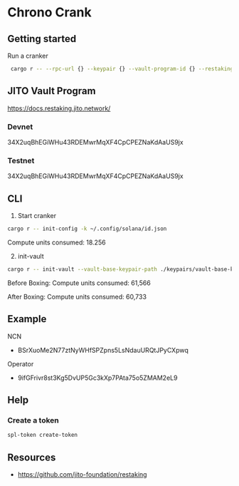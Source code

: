 # Chrono Crank

## Getting started

Run a cranker

```bash
 cargo r -- --rpc-url {} --keypair {} --vault-program-id {} --restaking-program-id {} --ncn {}
```

## JITO Vault Program
https://docs.restaking.jito.network/

### Devnet 

34X2uqBhEGiWHu43RDEMwrMqXF4CpCPEZNaKdAaUS9jx

### Testnet

34X2uqBhEGiWHu43RDEMwrMqXF4CpCPEZNaKdAaUS9jx

## CLI

1. Start cranker

```bash
cargo r -- init-config -k ~/.config/solana/id.json
```

Compute units consumed: 18.256

2. init-vault

```bash
cargo r -- init-vault --vault-base-keypair-path ./keypairs/vault-base-keypair.json -l ./keypairs/lrt-mint-keypair.json --vault-admin-keypair-path ~/.config/solana/id.json -t 5S1rAwUtzJYh3gygq74GPaYsMHG67rE6tEJCXSpu114W
```

Before Boxing:
Compute units consumed: 61,566

After Boxing:
Compute units consumed: 60,733

## Example

NCN
- BSrXuoMe2N77ztNyWHfSPZpns5LsNdauURQtJPyCXpwq

Operator
- 9ifGFrivr8st3Kg5DvUP5Gc3kXp7PAta75o5ZMAM2eL9


## Help

### Create a token

```bash
spl-token create-token
```

## Resources
- https://github.com/jito-foundation/restaking

